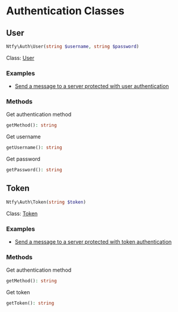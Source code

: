 # Authentication Classes

## User

```PHP
Ntfy\Auth\User(string $username, string $password)
```

Class: [User](../../src/Auth/User.php)

### Examples
- [Send a message to a server protected with user authentication](../../examples/send-message-with-user-auth.php)

### Methods

Get authentication method
```PHP
getMethod(): string
```

Get username

```PHP
getUsername(): string
```

Get password

```PHP
getPassword(): string
```

## Token

```PHP
Ntfy\Auth\Token(string $token)
```

Class: [Token](../../src/Auth/Token.php)

### Examples
- [Send a message to a server protected with token authentication](../../examples/send-message-with-token-auth.php)

### Methods

Get authentication method
```PHP
getMethod(): string
```

Get token

```PHP
getToken(): string
```
